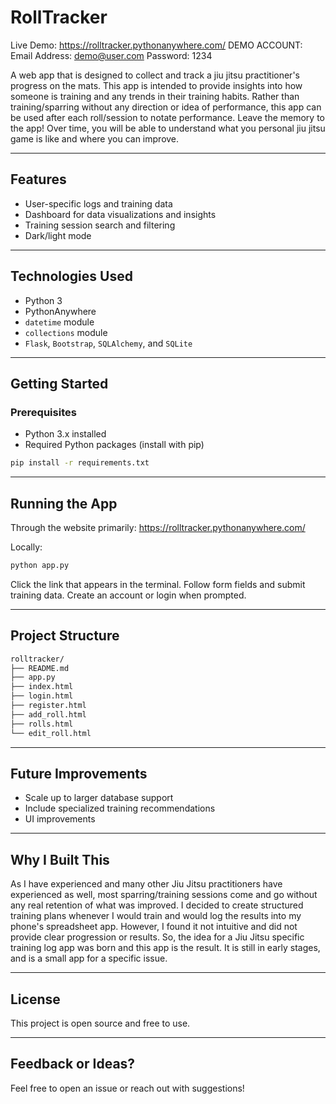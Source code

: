 # RollTracker

Live Demo: https://rolltracker.pythonanywhere.com/
DEMO ACCOUNT:
  Email Address: demo@user.com
  Password: 1234

A web app that is designed to collect and track a jiu jitsu practitioner's progress on the mats. This app is intended to provide insights into how someone is training and any trends in their training habits. Rather than training/sparring without any direction or idea of performance, this app can be used after each roll/session to notate performance. Leave the memory to the app! Over time, you will be able to understand what you personal jiu jitsu game is like and where you can improve. 

---

## Features

- User-specific logs and training data
- Dashboard for data visualizations and insights
- Training session search and filtering
- Dark/light mode

---

## Technologies Used

- Python 3
- PythonAnywhere
- `datetime` module
- `collections` module
- `Flask`, `Bootstrap`, `SQLAlchemy`, and `SQLite`

---

## Getting Started

### Prerequisites

- Python 3.x installed
- Required Python packages (install with pip)

```bash
pip install -r requirements.txt
```

---

## Running the App

Through the website primarily: https://rolltracker.pythonanywhere.com/

Locally:
```bash
python app.py
```

Click the link that appears in the terminal. Follow form fields and submit training data. Create an account or login when prompted.

---

## Project Structure

```bash
rolltracker/
├── README.md
├── app.py
├── index.html
├── login.html
├── register.html
├── add_roll.html
├── rolls.html
└── edit_roll.html

```

---

## Future Improvements

- Scale up to larger database support
- Include specialized training recommendations
- UI improvements

---

## Why I Built This

As I have experienced and many other Jiu Jitsu practitioners have experienced as well, most sparring/training sessions come and go without any real retention of what was improved. I decided to create structured training plans whenever I would train and would log the results into my phone's spreadsheet app. However, I found it not intuitive and did not provide clear progression or results. So, the idea for a Jiu Jitsu specific training log app was born and this app is the result. It is still in early stages, and is a small app for a specific issue.  

---

## License

This project is open source and free to use.

---

## Feedback or Ideas?

Feel free to open an issue or reach out with suggestions!
